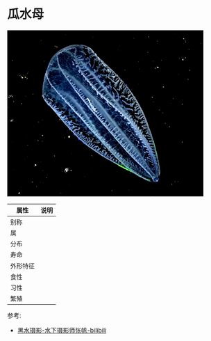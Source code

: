# 瓜水母

![](01.png)

|属性|说明|
| ---- | ---- |
| 别称||
| 属||
| 分布||
| 寿命||
| 外形特征||
| 食性||
| 习性||
| 繁殖||

参考:
- [黑水摄影-水下摄影师张帆-bilibili](https://www.bilibili.com/video/BV1EP4y1a7wQ/?share_source=copy_web&vd_source=fcf7bbddc2ffd7f073481728ff8f0f3c)
